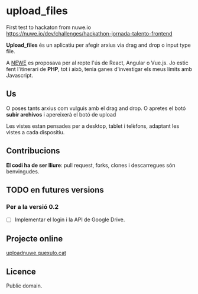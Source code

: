 # upload_files
First test to hackaton from nuwe.io https://nuwe.io/dev/challenges/hackathon-jornada-talento-frontend

**Upload_files** és un aplicatiu per afegir arxius via drag and drop o  input type file.

A [NEWE](https://nuwe.io/challenge/repte-4-utilitzar-api) es proposava per al repte l'ús de React, Angular o Vue.js. Jo estic fent l'itinerari de **PHP**, tot i això, tenia ganes d'investigar els meus límits amb Javascript.

## Us
O poses tants arxius com vulguis amb el drag and drop. O apretes el botó **subir archivos** i apereixerà el botó de upload

Les vistes estan pensades per a desktop, tablet i telèfons, adaptant les vistes a cada dispositiu.

## Contribucions

**El codi ha de ser lliure**: pull request, forks, clones i descarregues són benvingudes.

## TODO en futures versions

### Per a la versió 0.2
- [ ] Implementar el login i la API de Google Drive.

## Projecte online

[uploadnuwe.quexulo.cat](https://uploadnuwe.quexulo.cat/)

## Licence

Public domain.

